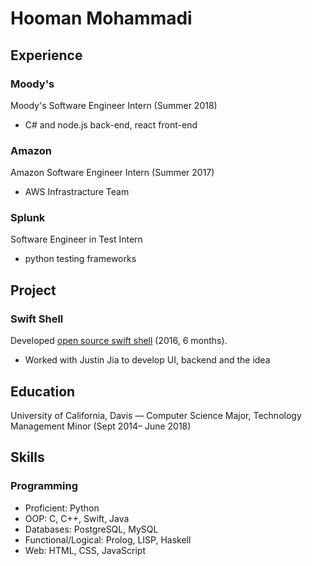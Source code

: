 # Hooman Mohammadi

## Experience

### Moody's

Moody's Software Engineer Intern (Summer 2018)

- C# and node.js back-end, react front-end

### Amazon

Amazon Software Engineer Intern (Summer 2017)

- AWS Infrastracture Team

### Splunk

Software Engineer in Test Intern 

- python testing frameworks


## Project

### Swift Shell

Developed [open source swift shell](https://github.com/hooman96/SwiftShell) (2016, 6 months).

- Worked with Justin Jia to develop UI, backend and the idea

## Education

University of California, Davis — Computer Science Major, Technology Management Minor (Sept 2014– June 2018)

## Skills

### Programming

- Proficient: Python
- OOP: C, C++, Swift, Java
- Databases: PostgreSQL, MySQL
- Functional/Logical: Prolog, LISP, Haskell
- Web: HTML, CSS, JavaScript
